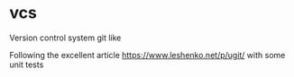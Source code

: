 # vcs
Version control system git like

Following the excellent article https://www.leshenko.net/p/ugit/
with some unit tests
